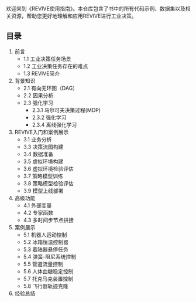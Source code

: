 欢迎来到《REVIVE使用指南》。本仓库包含了书中的所有代码示例、数据集以及相关资源，帮助您更好地理解和应用REVIVE进行工业决策。

## 目录

1. 前言
   - 1.1 工业决策任务场景
   - 1.2 工业决策任务存在的难点
   - 1.3 REVIVE简介
2. 背景知识
   - 2.1 有向无环图（DAG）
   - 2.2 因果分析
   - 2.3 强化学习
     - 2.3.1 马尔可夫决策过程(MDP)
     - 2.3.2 强化学习
     - 2.3.4 离线强化学习
3. REVIVE入门和案例展示
   - 3.1 业务分析
   - 3.3 决策流图构建
   - 3.4 数据准备
   - 3.5 虚拟环境构建
   - 3.6 虚拟环境检验评估
   - 3.7 策略模型训练
   - 3.8 策略模型检验评估
   - 3.9 模型上线部署
4. 高级功能
   - 4.1 外部变量
   - 4.2 专家函数
   - 4.3 多时间步节点拼接
5. 案例展示
   - 5.1 机器人运动控制
   - 5.2 冰箱恒温控制器
   - 5.3 着陆器悬停任务
   - 5.4 弹簧-阻尼系统控制
   - 5.5 管道流量控制
   - 5.6 人体血糖稳定控制
   - 5.7 托克马克装置控制
   - 5.8 飞行器轨迹克隆
6. 经验总结